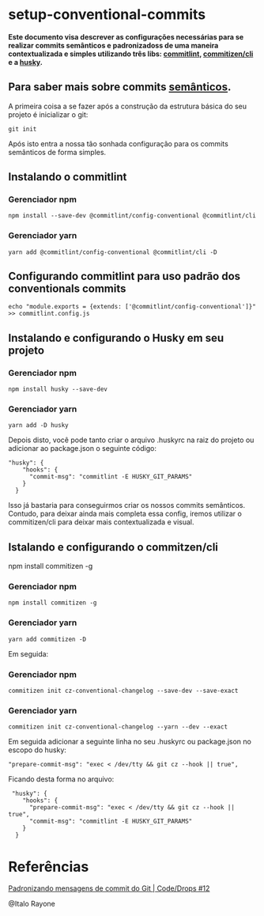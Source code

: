 # setup-conventional-commits

#### Este documento visa descrever as configurações necessárias para se realizar **commits** semânticos e padronizadoss de uma maneira contextualizada e simples utilizando três libs: [commitlint](https://github.com/conventional-changelog/commitlint), [commitizen/cli](https://github.com/commitizen/cz-cli) e a [husky](https://github.com/typicode/husky).

## Para saber mais sobre commits [semânticos](https://commitlint.js.org/#/).

A primeira coisa a se fazer após a construção da estrutura básica do seu projeto é inicializar o git:
```
git init
```
Após isto entra a nossa tão sonhada configuração para os commits semânticos de forma simples.

## Instalando o commitlint

### Gerenciador npm
```
npm install --save-dev @commitlint/config-conventional @commitlint/cli
```
### Gerenciador yarn
```
yarn add @commitlint/config-conventional @commitlint/cli -D
```

## Configurando commitlint para uso padrão dos conventionals commits
```
echo "module.exports = {extends: ['@commitlint/config-conventional']}" >> commitlint.config.js
```

## Instalando e configurando o Husky em seu projeto

### Gerenciador npm
```
npm install husky --save-dev 
```
### Gerenciador yarn
```
yarn add -D husky
```

Depois disto, você pode tanto criar o arquivo .huskyrc na raiz do projeto ou adicionar ao package.json o seguinte código:
```
"husky": {
    "hooks": {
      "commit-msg": "commitlint -E HUSKY_GIT_PARAMS"
    }
  }
```

Isso já bastaria para conseguirmos criar os nossos commits semânticos. Contudo, para deixar ainda mais completa essa config, iremos utilizar o commitizen/cli para deixar mais contextualizada e visual.

## Istalando e configurando o commitzen/cli

npm install commitizen -g

### Gerenciador npm
```
npm install commitizen -g

```
### Gerenciador yarn
```
yarn add commitizen -D
```

Em seguida: 

### Gerenciador npm
```
commitizen init cz-conventional-changelog --save-dev --save-exact
```
### Gerenciador yarn
```
commitizen init cz-conventional-changelog --yarn --dev --exact
```

Em seguida adicionar a seguinte linha no seu .huskyrc ou package.json no escopo do husky:
```
"prepare-commit-msg": "exec < /dev/tty && git cz --hook || true",
```
Ficando desta forma no arquivo:

```
 "husky": {
    "hooks": {
      "prepare-commit-msg": "exec < /dev/tty && git cz --hook || true",
      "commit-msg": "commitlint -E HUSKY_GIT_PARAMS"
    }
  }
 ```


# Referências

[Padronizando mensagens de commit do Git | Code/Drops #12](https://youtu.be/erInHkjxkL8)



@Italo Rayone




